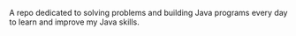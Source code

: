 A repo dedicated to solving problems and building Java programs every day to learn and improve my Java skills.

